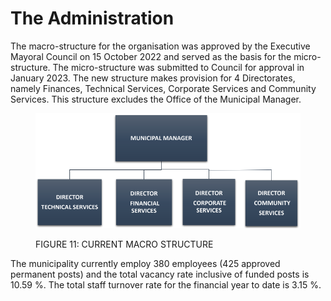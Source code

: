 # The Administration

The macro-structure for the organisation was approved by the Executive Mayoral Council on 15 October 2022 and served as the basis for the micro-structure. The micro-structure was submitted to Council for approval in January 2023. The new structure makes provision for 4 Directorates, namely Finances, Technical Services, Corporate Services and Community Services. This structure excludes the Office of the Municipal Manager.

<figure><img src="../../.gitbook/assets/Screen Shot 2023-05-05 at 7.19.24 PM.png" alt=""><figcaption><p>FIGURE 11: CURRENT MACRO STRUCTURE</p></figcaption></figure>

The municipality currently employ 380 employees (425 approved permanent posts) and the total vacancy rate inclusive of funded posts is 10.59 %. The total staff turnover rate for the financial year to date is 3.15 %.
